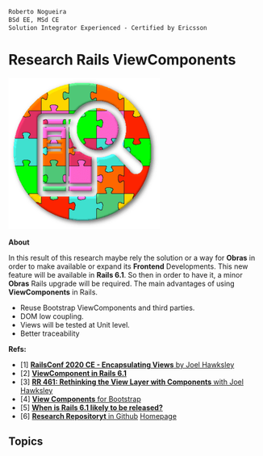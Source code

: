 ```
Roberto Nogueira  
BSd EE, MSd CE
Solution Integrator Experienced - Certified by Ericsson
```
# Research Rails ViewComponents

![project image](images/research.png)

**About**

In this result of this research maybe rely the solution or a way for **Obras** in order to make available or expand its **Frontend** Developments. This new feature will be available in **Rails 6.1**. So then in order to have it, a minor **Obras** Rails upgrade will be required. The main advantages of using **ViewComponents** in Rails.

* Reuse Bootstrap ViewComponents and third parties.
* DOM low coupling.
* Views will be tested at Unit level.
* Better traceability

**Refs:**

* [1] [**RailsConf 2020 CE - Encapsulating Views** by Joel Hawksley](https://www.youtube.com/watch?v=YVYRus_2KZM&list=PLE7tQUdRKcyZ-TzxlxdLvh6tDUfZHqm76&index=20)
* [2] [**ViewComponent in Rails 6.1**](https://www.driftingruby.com/episodes/actionview-components-in-rails-6-1)
* [3] [**RR 461: Rethinking the View Layer with Components** with Joel Hawksley](https://devchat.tv/ruby-rogues/rr-461-rethinking-the-view-layer-with-components-with-joel-hawksley/)
* [4] [**View Components** for Bootstrap](https://github.com/dpaola2/bootstrap-viewcomponent)
* [5] [**When is Rails 6.1 likely to be released?**](https://dev.to/robzolkos/when-is-rails-6-1-likely-to-be-released-dp2#:~:text=So%20the%20average%20days%20between,betas%20in%20the%20weeks%20prior.)
* [6] [**Research Repositoryt** in Github](https://dev.to/robzolkos/when-is-rails-6-1-likely-to-be-released-dp2#:~:text=So%20the%20average%20days%20between,betas%20in%20the%20weeks%20prior.)
[Homepage](https://github.com/enogrob/research-rails-viewcomponents)

## Topics
```
```
